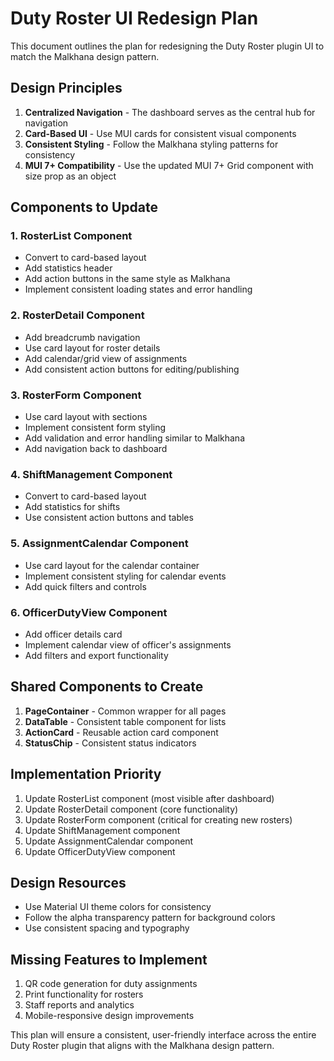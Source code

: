 # Duty Roster UI Redesign Plan

This document outlines the plan for redesigning the Duty Roster plugin UI to match the Malkhana design pattern.

## Design Principles

1. **Centralized Navigation** - The dashboard serves as the central hub for navigation
2. **Card-Based UI** - Use MUI cards for consistent visual components
3. **Consistent Styling** - Follow the Malkhana styling patterns for consistency
4. **MUI 7+ Compatibility** - Use the updated MUI 7+ Grid component with size prop as an object

## Components to Update

### 1. RosterList Component

- Convert to card-based layout
- Add statistics header
- Add action buttons in the same style as Malkhana
- Implement consistent loading states and error handling

### 2. RosterDetail Component

- Add breadcrumb navigation
- Use card layout for roster details
- Add calendar/grid view of assignments
- Add consistent action buttons for editing/publishing

### 3. RosterForm Component

- Use card layout with sections
- Implement consistent form styling
- Add validation and error handling similar to Malkhana
- Add navigation back to dashboard

### 4. ShiftManagement Component

- Convert to card-based layout
- Add statistics for shifts
- Use consistent action buttons and tables

### 5. AssignmentCalendar Component

- Use card layout for the calendar container
- Implement consistent styling for calendar events
- Add quick filters and controls

### 6. OfficerDutyView Component

- Add officer details card
- Implement calendar view of officer's assignments
- Add filters and export functionality

## Shared Components to Create

1. **PageContainer** - Common wrapper for all pages
2. **DataTable** - Consistent table component for lists
3. **ActionCard** - Reusable action card component
4. **StatusChip** - Consistent status indicators

## Implementation Priority

1. Update RosterList component (most visible after dashboard)
2. Update RosterDetail component (core functionality)
3. Update RosterForm component (critical for creating new rosters)
4. Update ShiftManagement component
5. Update AssignmentCalendar component
6. Update OfficerDutyView component

## Design Resources

- Use Material UI theme colors for consistency
- Follow the alpha transparency pattern for background colors
- Use consistent spacing and typography

## Missing Features to Implement

1. QR code generation for duty assignments
2. Print functionality for rosters
3. Staff reports and analytics
4. Mobile-responsive design improvements

This plan will ensure a consistent, user-friendly interface across the entire Duty Roster plugin that aligns with the Malkhana design pattern. 
